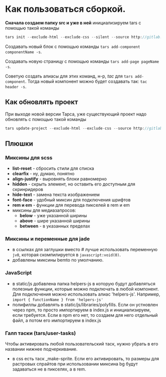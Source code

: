 # Как пользоваться сборкой.

**Сначала создаем папку src и уже в ней** инициализируем tars с помощью такой команды 

```javascript
tars init --exclude-html --exclude-css --silent --source http://gitlab.ddemo.ru/a.kosyanenko/tars/repository/archive.zip?ref=custom
```

Создавать новый блок с помощью команды `tars add-component componentName -s`.

Создавать новую страницу с помощью команды `tars add-page pageName -s`.

Советую создать алиасы для этих команд, н-р, *tac* для `tars add-component`.
Тогда новый компонент можно будет создавать так: `tac header -s`.

## Как обновлять проект

При выходе новой версии Тарса, уже существующий проект надо обновлять с помощью такой команды

```javascript
tars update-project --exclude-html --exclude-css --source http://gitlab.ddemo.ru/a.kosyanenko/tars/repository/archive.zip?ref=custom
```

## Плюшки

### Миксины для scss

- **list-reset** - сбросить стили для списка
- **clearfix** - ну, думаю, понятно
- **align-justify** - выровнять блоки равномерно
- **hidden** - скрыть элемент, но оставить его доступным для скринридеров
- **hide-text** - замена текста изображением
- **font-face** - удобный миксин для подключения шрифтов
- **rem и em** - функции для перевода пикселей в rem и em
- миксины для медиазапросов:
  - **below** - уже указанной ширины
  - **above** - шире указанной ширины
  - **between** - в указанных пределах

### Миксины и переменные для jade

- в ссылках для заглушки вместо # лучше использовать переменную `jv0`, которая 
  скомпилируется в `javascript:void(0)`.
- добавлены миксины bemto по умолчанию.

### JavaScript

- в static/js добавлена папка helpers-js в которую будут добавляться полезные 
  функции, которые можно подключать в любой компонент. Для подключения можно 
  использовать алиас 'helpers-js'. 
  Например, `import { functionName } from 'helpers-js'`
- полифиллы добавлять в static/js/libraries/polyfills. Если он устновлен через
  npm, то просто импортируем в index.js и инициализируем, если требуется. Если
  в npm его нет, то создаем для него отдельный файл, а потом его импортируем в
  index.js
  
### Галп таски (tars/user-tasks)

Чтобы активировать любой пользовательский таск, нужно убрать в его названии
нижнее подчеркивание.

- в css есть таск _make-sprite. Если его активировать, то размеры для растровых
  спрайтов при использовании миксина bg будут задаваться не в пикселях, а в rem.
